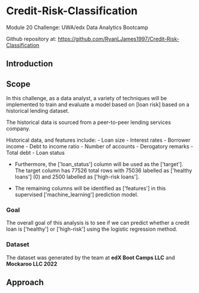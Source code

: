 # Credit-Risk-Classification

Module 20 Challenge: UWA/edx Data Analytics Bootcamp

Github repository at: https://github.com/RyanLJames1997/Credit-Risk-Classification

## Introduction

## Scope

In this challenge, as a data analyst, a variety of techniques will be implemented to train and evaluate a model based on [loan risk] based on a historical lending dataset. 

The historical data is sourced from a peer-to-peer lending services company.

Historical data, and features include:
    - Loan size
    - Interest rates
    - Borrower income
    - Debt to income ratio
    - Number of accounts
    - Derogatory remarks
    - Total debt
    - Loan status
    
 - Furthermore, the ['loan_status'] column will be used as the ['target']. The target column has 77526 total rows with 75036 labelled as ['healthy loans'] (0) and 2500 labelled as ['high-risk loans'].
    
 - The remaining columns will be identified as ['features'] in this supervised ['machine_learning'] prediction model.

### Goal

The overall goal of this analysis is to see if we can predict whether a credit loan is ['healthy'] or ['high-risk'] using the logistic regression method.

### Dataset

The dataset was generated by the team at **edX Boot Camps LLC** and **Mockaroo LLC 2022**

## Approach
